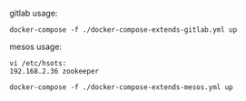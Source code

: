 gitlab usage:

    docker-compose -f ./docker-compose-extends-gitlab.yml up

mesos usage:
    
    vi /etc/hsots:
    192.168.2.36 zookeeper

    docker-compose -f ./docker-compose-extends-mesos.yml up 
